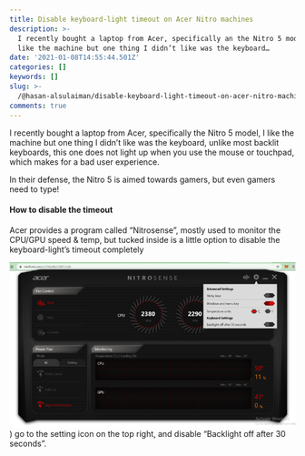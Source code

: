 ```yaml
---
title: Disable keyboard-light timeout on Acer Nitro machines
description: >-
  I recently bought a laptop from Acer, specifically an the Nitro 5 model, I
  like the machine but one thing I didn’t like was the keyboard…
date: '2021-01-08T14:55:44.501Z'
categories: []
keywords: []
slug: >-
  /@hasan-alsulaiman/disable-keyboard-light-timeout-on-acer-nitro-machines-566a4b2cbfd1
comments: true
---
```


I recently bought a laptop from Acer, specifically the Nitro 5 model, I like the machine but one thing I didn’t like was the keyboard, unlike most backlit keyboards, this one does not light up when you use the mouse or touchpad, which makes for a bad user experience.

In their defense, the Nitro 5 is aimed towards gamers, but even gamers need to type!

#### How to disable the timeout

Acer provides a program called “Nitrosense”, mostly used to monitor the CPU/GPU speed & temp, but tucked inside is a little option to disable the keyboard-light’s timeout completely

![](/assets/1__9OdE90Z6L1vmbLWPUA__QYQ.png)
)
go to the setting icon on the top right, and disable “Backlight off after 30 seconds”.
